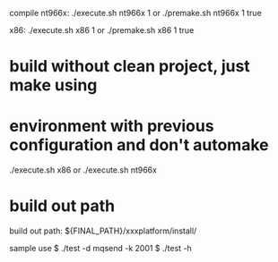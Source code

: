 compile
nt966x:
    ./execute.sh nt966x 1
    or
    ./premake.sh nt966x 1 true 

x86:
    ./execute.sh x86 1
    or
    ./premake.sh x86 1 true


# build without clean project, just make using 
# environment with previous configuration and don't automake
./execute.sh x86 
or 
./execute.sh nt966x


# build out path
build out path: ${FINAL_PATH}/xxxplatform/install/


sample use
$ ./test -d mqsend -k 2001
$ ./test -h


